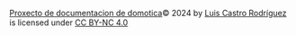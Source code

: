  [Proxecto de documentacion de domotica](https://github.com/Alejandropzzzz/domoticaluro)© 2024 by [Luis Castro Rodríguez](https://github.com/Alejandropzzzz) is licensed under [CC BY-NC 4.0](https://creativecommons.org/licenses/by-nc/4.0/?ref=chooser-v1) 
